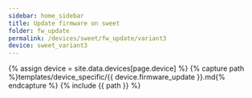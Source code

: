 ```yaml
---
sidebar: home_sidebar
title: Update firmware on sweet
folder: fw_update
permalink: /devices/sweet/fw_update/variant3
device: sweet_variant3
---
```

{% assign device = site.data.devices[page.device] %}
{% capture path %}templates/device_specific/{{ device.firmware_update }}.md{% endcapture %}
{% include {{ path }} %}
